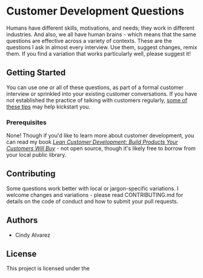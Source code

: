 # Customer Development Questions
Humans have different skills, motivations, and needs; they work in different industries.  And also, we all have human brains - which means that the same questions are effective across a variety of contexts.  These are the questions I ask in almost every interview.  Use them, suggest changes, remix them.  If you find a variation that works particularly well, please suggest it!  

## Getting Started
You can use one or all of these questions, as part of a formal customer interview or sprinkled into your existing customer conversations.
If you have not established the practice of talking with customers regularly, [some of these tips](https://www.cindyalvarez.com/3-ways-to-kickstart-customer-development-thinking-in-less-than-5-minutes/) may help kickstart you.

### Prerequisites
None!  Though if you'd like to learn more about customer development, you can read my book [*Lean Customer Development: Build Products Your Customers Will Buy*](http://amzn.to/2GseseG) - not open source, though it's likely free to borrow from your local public library.

## Contributing
Some questions work better with local or jargon-specific variations.  I welcome changes and variations - please read CONTRIBUTING.md for details on the code of conduct and how to submit your pull requests.

## Authors
- Cindy Alvarez

## License
This project is licensed under the 
